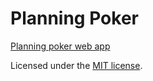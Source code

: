 # Planning Poker

[Planning poker web app](https://palampinen.github.io/planning-poker/)

Licensed under the [MIT license](http://opensource.org/licenses/MIT).